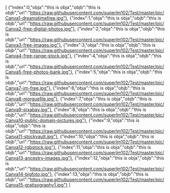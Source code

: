 [
{"index":0,"obja":"this is obja","objb":"this is objb","url":"https://raw.githubusercontent.com/superlm102/Test/master/pic/Canva1-dreamstimefree.jpg"},
{"index":1,"obja":"this is obja","objb":"this is objb","url":"https://raw.githubusercontent.com/superlm102/Test/master/pic/Canva2-free-digital-photos.jpg"},
{"index":2,"obja":"this is obja","objb":"this is objb","url":"https://raw.githubusercontent.com/superlm102/Test/master/pic/Canva3-free-images.jpg"},
{"index":3,"obja":"this is obja","objb":"this is objb","url":"https://raw.githubusercontent.com/superlm102/Test/master/pic/Canva4-free-range-stock.jpg"},
{"index":4,"obja":"this is obja","objb":"this is objb","url":"https://raw.githubusercontent.com/superlm102/Test/master/pic/Canva5-free-photos-bank.jpg"},
{"index":5,"obja":"this is obja","objb":"this is objb","url":"https://raw.githubusercontent.com/superlm102/Test/master/pic/Canva7-im-free.jpg"},
{"index":6,"obja":"this is obja","objb":"this is objb","url":"https://raw.githubusercontent.com/superlm102/Test/master/pic/Canva8-morguefile.jpg"},
{"index":7,"obja":"this is obja","objb":"this is objb","url":"https://raw.githubusercontent.com/superlm102/Test/master/pic/Canva9-pixabay.jpg"},
{"index":8,"obja":"this is obja","objb":"this is objb","url":"https://raw.githubusercontent.com/superlm102/Test/master/pic/Canva10-public-domain-pictures.jpg"},
{"index":9,"obja":"this is obja","objb":"this is objb","url":"https://raw.githubusercontent.com/superlm102/Test/master/pic/Canva11-stockvault.jpg"},
{"index":10,"obja":"this is obja","objb":"this is objb","url":"https://raw.githubusercontent.com/superlm102/Test/master/pic/Canva12-rgbstock.jpg"},
{"index":11,"obja":"this is obja","objb":"this is objb","url":"https://raw.githubusercontent.com/superlm102/Test/master/pic/Canva13-ancestry-images.jpg"},
{"index":12,"obja":"this is obja","objb":"this is objb","url":"https://raw.githubusercontent.com/superlm102/Test/master/pic/Canva14-bigfoto.jpg"},
{"index":13,"obja":"this is obja","objb":"this is objb","url":"https://raw.githubusercontent.com/superlm102/Test/master/pic/Canva15-gratisography1.jpg"}
]
